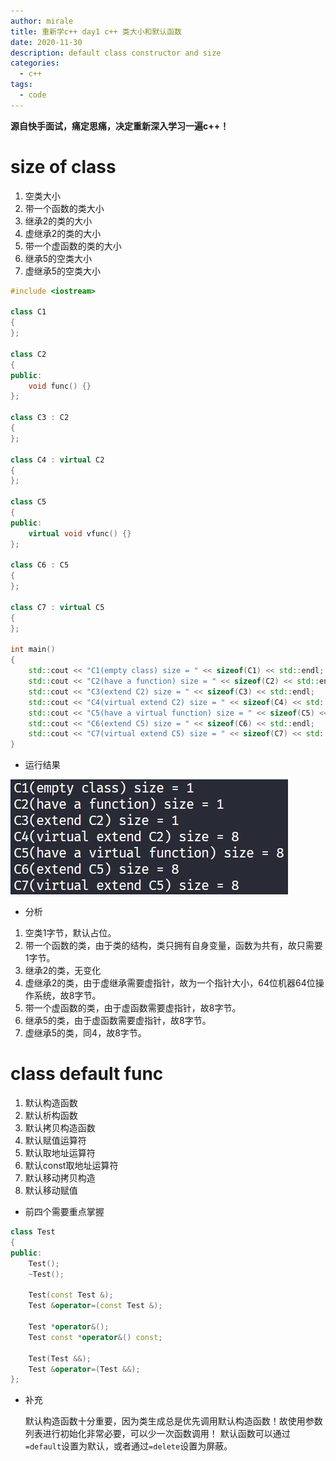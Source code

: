 ```yaml
---
author: mirale
title: 重新学c++ day1 c++ 类大小和默认函数
date: 2020-11-30
description: default class constructor and size
categories:
  - c++
tags:
  - code
---
```


**源自快手面试，痛定思痛，决定重新深入学习一遍c++！**

# size of class

1. 空类大小
2. 带一个函数的类大小
3. 继承2的类的大小
4. 虚继承2的类的大小
5. 带一个虚函数的类的大小
6. 继承5的空类大小
7. 虚继承5的空类大小

```cpp
#include <iostream>

class C1
{
};

class C2
{
public:
    void func() {}
};

class C3 : C2
{
};

class C4 : virtual C2
{
};

class C5
{
public:
    virtual void vfunc() {}
};

class C6 : C5
{
};

class C7 : virtual C5
{
};

int main()
{
    std::cout << "C1(empty class) size = " << sizeof(C1) << std::endl;
    std::cout << "C2(have a function) size = " << sizeof(C2) << std::endl;
    std::cout << "C3(extend C2) size = " << sizeof(C3) << std::endl;
    std::cout << "C4(virtual extend C2) size = " << sizeof(C4) << std::endl;
    std::cout << "C5(have a virtual function) size = " << sizeof(C5) << std::endl;
    std::cout << "C6(extend C5) size = " << sizeof(C6) << std::endl;
    std::cout << "C7(virtual extend C5) size = " << sizeof(C7) << std::endl;
}
```

- 运行结果

![](run1.jpg)

- 分析

1. 空类1字节，默认占位。
2. 带一个函数的类，由于类的结构，类只拥有自身变量，函数为共有，故只需要1字节。
3. 继承2的类，无变化
4. 虚继承2的类，由于虚继承需要虚指针，故为一个指针大小，64位机器64位操作系统，故8字节。
5. 带一个虚函数的类，由于虚函数需要虚指针，故8字节。
6. 继承5的类，由于虚函数需要虚指针，故8字节。
7. 虚继承5的类，同4，故8字节。

# class default func

1. 默认构造函数
2. 默认析构函数
3. 默认拷贝构造函数
4. 默认赋值运算符
5. 默认取地址运算符
6. 默认const取地址运算符
7. 默认移动拷贝构造
8. 默认移动赋值

- 前四个需要重点掌握

```cpp
class Test
{
public:
    Test();
    ~Test();

    Test(const Test &);
    Test &operator=(const Test &);

    Test *operator&();
    Test const *operator&() const;

    Test(Test &&);
    Test &operator=(Test &&);
};
```

- 补充

    默认构造函数十分重要，因为类生成总是优先调用默认构造函数！故使用参数列表进行初始化非常必要，可以少一次函数调用！
    默认函数可以通过`=default`设置为默认，或者通过`=delete`设置为屏蔽。

